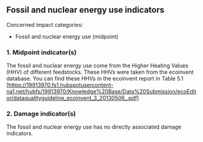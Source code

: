 ## Fossil and nuclear energy use indicators

Concerned impact categories:
- Fossil and nuclear energy use (midpoint)

### 1. Midpoint indicator(s)
The fossil and nuclear energy use come from the Higher Heating Values (HHV) of different feedstocks. These HHVs were
taken from the ecoinvent database. You can find these HHVs in the ecoinvent report in Table 5.1
[https://19913970.fs1.hubspotusercontent-na1.net/hubfs/19913970/Knowledge%20Base/Data%20Submission/ecoEditor/dataqualityguideline_ecoinvent_3_20130506_.pdf]

### 2. Damage indicator(s)
The fossil and nuclear energy use has no directly associated damage indicators.